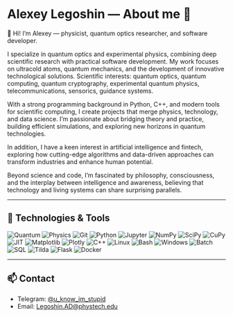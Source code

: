 # Alexey Legoshin — About me  📣

👋 Hi! I’m Alexey — physicist, quantum optics researcher, and software developer.

I specialize in quantum optics and experimental physics, combining deep scientific research with practical software development. My work focuses on ultracold atoms, quantum mechanics, and the development of innovative technological solutions. Scientific interests: quantum optics, quantum computing, quantum cryptography, experimental quantum physics, telecommunications, sensorics, guidance systems.

With a strong programming background in Python, C++, and modern tools for scientific computing, I create projects that merge physics, technology, and data science. I’m passionate about bridging theory and practice, building efficient simulations, and exploring new horizons in quantum technologies.

In addition, I have a keen interest in artificial intelligence and fintech, exploring how cutting-edge algorithms and data-driven approaches can transform industries and enhance human potential.

Beyond science and code, I’m fascinated by philosophy, consciousness, and the interplay between intelligence and awareness, believing that technology and living systems can share surprising parallels.

---

## 🚀 Technologies & Tools

![Quantum](https://img.shields.io/badge/-Quantum-6700E9?style=flat&logo=quantum&logoColor=white)
![Physics](https://img.shields.io/badge/-Physics-3B82F6?style=flat&logo=physics&logoColor=white) 
![Git](https://img.shields.io/badge/-Git-F05032?style=flat&logo=git&logoColor=white)
![Python](https://img.shields.io/badge/-Python-3776AB?style=flat&logo=python&logoColor=white)
![Jupyter](https://img.shields.io/badge/-Jupyter-F37626?style=flat&logo=jupyter&logoColor=white)
![NumPy](https://img.shields.io/badge/-NumPy-013243?style=flat&logo=numpy&logoColor=white)
![SciPy](https://img.shields.io/badge/-SciPy-8CAAE6?style=flat&logo=scipy&logoColor=white)
![CuPy](https://img.shields.io/badge/-CuPy-3795BD?style=flat&logo=cuda&logoColor=white)
![JIT](https://img.shields.io/badge/-JIT-FF4500?style=flat&logo=jit&logoColor=white)
![Matplotlib](https://img.shields.io/badge/-Matplotlib-11557C?style=flat&logo=matplotlib&logoColor=white)
![Plotly](https://img.shields.io/badge/-Plotly-3F4F75?style=flat&logo=plotly&logoColor=white)
![C++](https://img.shields.io/badge/-C++-00599C?style=flat&logo=c%2B%2B&logoColor=white)
![Linux](https://img.shields.io/badge/-Linux-FCC624?style=flat&logo=linux&logoColor=black)
![Bash](https://img.shields.io/badge/-Bash-4EAA25?style=flat&logo=gnu-bash&logoColor=white)
![Windows](https://img.shields.io/badge/-Windows-0078D6?style=flat&logo=windows&logoColor=white)
![Batch](https://img.shields.io/badge/-Batch-0078D6?style=flat&logo=windows&logoColor=white)
![SQL](https://img.shields.io/badge/-SQL-4479A1?style=flat&logo=postgresql&logoColor=white)
![Tilda](https://img.shields.io/badge/-Tilda-FF3C00?style=flat&logo=tilda&logoColor=white)
![Flask](https://img.shields.io/badge/-Flask-000000?style=flat&logo=flask&logoColor=white)
![Docker](https://img.shields.io/badge/-Docker-2496ED?style=flat&logo=docker&logoColor=white)

---

## 📫 Contact

- Telegram: [@u_know_im_stupid](https://t.me/u_know_im_stupid)
- Email: Legoshin.AD@phystech.edu
